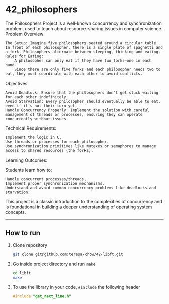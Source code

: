 # 42_philosophers

The Philosophers Project is a well-known concurrency and synchronization problem, used to teach about resource-sharing issues in computer science.
Problem Overview:

    The Setup: Imagine five philosophers seated around a circular table. In front of each philosopher, there is a single plate of spaghetti and a fork. Philosophers alternate between sleeping, thinking and eating.
    Rules for Eating:
        A philosopher can only eat if they have two forks—one in each hand.
        Since there are only five forks and each philosopher needs two to eat, they must coordinate with each other to avoid conflicts.

Objectives:

    Avoid Deadlock: Ensure that the philosophers don't get stuck waiting for each other indefinitely.
    Avoid Starvation: Every philosopher should eventually be able to eat, even if it’s not their turn yet.
    Handle Concurrency Properly: Implement the solution with careful management of threads or processes, ensuring they can operate concurrently without issues.

Technical Requirements:

    Implement the logic in C.
    Use threads or processes for each philosopher.
    Use synchronization primitives like mutexes or semaphores to manage access to shared resources (the forks).

Learning Outcomes:

Students learn how to:

    Handle concurrent processes/threads.
    Implement proper synchronization mechanisms.
    Understand and avoid common concurrency problems like deadlocks and starvation.

This project is a classic introduction to the complexities of concurrency and is foundational in building a deeper understanding of operating system concepts.

---

## How to run

1. Clone repository
    ```bash
    git clone git@github.com:teresa-chow/42-libft.git
    ```

2. Go inside project directory and run `make`
    ```bash
    cd libft
    make
    ```
3. To use the library in your code, `#include` the following header
    ```c
    #include "get_next_line.h"
    ```

</br>
